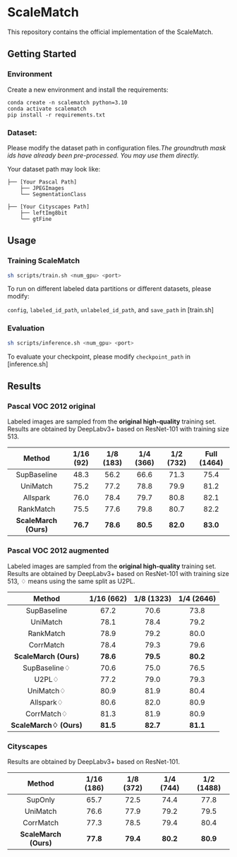 # ScaleMatch
This repository contains the official implementation of the ScaleMatch.
## Getting Started

### Environment
Create a new environment and install the requirements:
```shell
conda create -n scalematch python=3.10
conda activate scalematch
pip install -r requirements.txt
```
### Dataset:
Please modify the dataset path in configuration files.*The groundtruth mask ids have already been pre-processed. You may use them directly.*

Your dataset path may look like:
```
├── [Your Pascal Path]
    ├── JPEGImages
    └── SegmentationClass
    
├── [Your Cityscapes Path]
    ├── leftImg8bit
    └── gtFine
```

## Usage

### Training ScaleMatch

```bash
sh scripts/train.sh <num_gpu> <port>
```
To run on different labeled data partitions or different datasets, please modify:

``config``, ``labeled_id_path``, ``unlabeled_id_path``, and ``save_path`` in [train.sh]

### Evaluation
```bash
sh scripts/inference.sh <num_gpu> <port>
```
To evaluate your checkpoint, please modify ``checkpoint_path`` in [inference.sh]

## Results

### Pascal VOC 2012 original

Labeled images are sampled from the **original high-quality** training set. Results are obtained by DeepLabv3+ based on ResNet-101 with training size 513.

|        Method        | 1/16 (92) | 1/8 (183) |   1/4 (366)    | 1/2 (732) | Full (1464) |
|:--------------------:|:---------:|:---------:|:--------------:|:---------:|:-----------:|
|     SupBaseline      |   48.3    |   56.2    |      66.6      |   71.3    |    75.4     |
|       UniMatch       |   75.2    |   77.2    |      78.8      |   79.9    |    81.2     |
|       Allspark       |   76.0    |   78.4    |      79.7      |   80.8    |    82.1     |
|       RankMatch      |   75.5    |   77.6    |      79.8      |   80.7    |    82.2     |
| **ScaleMarch (Ours)** | **76.7**  | **78.6**  |    **80.5**    | **82.0**  |  **83.0**   |


### Pascal VOC 2012 augmented

Labeled images are sampled from the **original high-quality** training set. Results are obtained by DeepLabv3+ based on ResNet-101 with training size 513, ♢ means using the same split as U2PL.

|        Method        | 1/16 (662) | 1/8 (1323) |   1/4 (2646)    |
|:--------------------:|:---------:|:---------:|:--------------:|
|     SupBaseline      |   67.2    |   70.6    |      73.8      |
|       UniMatch       |   78.1    |   78.4    |      79.2      |
|       RankMatch      |   78.9    |   79.2    |      80.0      |
|       CorrMatch      |   78.4    |   79.3    |      79.6      |
| **ScaleMarch (Ours)** | **78.6**  | **79.5**  |    **80.2**    |
|     SupBaseline♢     |   70.6    |   75.0    |      76.5      |
|         U2PL♢        |   77.2    |   79.0    |      79.3      |
|       UniMatch♢      |   80.9    |   81.9    |      80.4      |
|       Allspark♢      |   80.6    |   82.0    |      80.9      |
|       CorrMatch♢     |   81.3    |   81.9    |      80.9      |
| **ScaleMarch♢ (Ours)** | **81.5**  | **82.7**  |    **81.1**    |


### Cityscapes

Results are obtained by DeepLabv3+ based on ResNet-101.

|        Method        | 1/16 (186) | 1/8 (372) | 1/4   (744) | 1/2 (1488) |
|:--------------------:|:----------:|:---------:|:-----------:|:----------:|
|       SupOnly        |    65.7    |   72.5    |    74.4     |    77.8    |
|       UniMatch       |    76.6    |   77.9    |   79.2      |    79.5    |
|       CorrMatch      |    77.3    |   78.5    |   79.4      |    80.4    |
| **ScaleMarch (Ours)** |  **77.8**  | **79.4**  |  **80.2**  |  **80.9**  |


